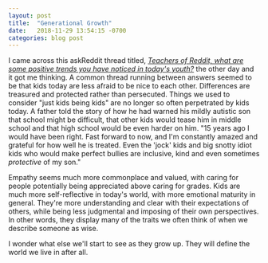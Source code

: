 ```yaml
---
layout: post
title:  "Generational Growth"
date:   2018-11-29 13:54:15 -0700
categories: blog post
---
```


I came across this askReddit thread titled, [*Teachers of Reddit, what are some positive trends you have noticed in today's youth?*](https://www.reddit.com/r/AskReddit/comments/a0vt8e/teachers_of_reddit_what_are_some_positive_trends/ "askReddit Thread") the other day and it got me thinking. A common thread running between answers seemed to be that kids today are less afraid to be nice to each other. Differences are treasured and protected rather than persecuted. Things we used to consider "just kids being kids" are no longer so often perpetrated by kids today. A father told the story of how he had warned his mildly autistic son that school might be difficult, that other kids would tease him in middle school and that high school would be even harder on him. "15 years ago I would have been right. Fast forward to now, and I'm constantly amazed and grateful for how well he is treated. Even the 'jock' kids and big snotty idiot kids who would make perfect bullies are inclusive, kind and even sometimes *protective* of my son." 

Empathy seems much more commonplace and valued, with caring for people potentially being appreciated above caring for grades. Kids are much more self-reflective in today's world, with more emotional maturity in general. They're more understanding and clear with their expectations of others, while being less judgmental and imposing of their own perspectives. In other words, they display many of the traits we often think of when we describe someone as wise. 

I wonder what else we'll start to see as they grow up. They will define the world we live in after all. 